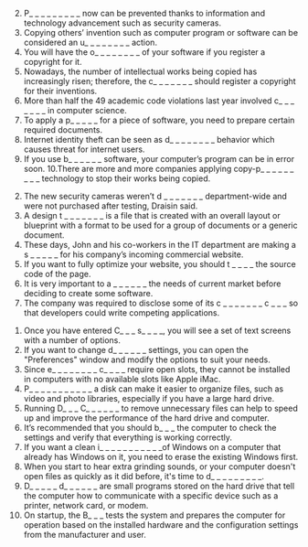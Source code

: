 <!-- vocabulary -->
<!-- unit 1 -->
2. P_ _ _ _ _ _ _ _ _ now can be prevented thanks to information and technology advancement such as security cameras.
3. Copying others’ invention such as computer program or software can be considered an u_ _ _ _ _ _ _ _ action.
4. You will have the o_ _ _ _ _ _ _ _ of your software if you register a copyright for it.
5. Nowadays, the number of intellectual works being copied has increasingly risen; therefore, the c_ _ _ _ _ _ _ should register a copyright for their inventions.
6. More than half the 49 academic code violations last year involved c_ _ _ _ _ _ _ in computer science.
7. To apply a p_ _ _ _ _ for a piece of software, you need to prepare certain required documents.
8. Internet identity theft can be seen as d_ _ _ _ _ _ _ _ behavior which causes threat for internet users.
9. If you use b_ _ _ _ _ _ software, your computer’s program can be in error soon.
10.There are more and more companies applying copy-p_ _ _ _ _ _ _ _ _ technology to stop their works being copied.

<!-- unit 2 -->
2. The new security cameras weren’t d _ _ _ _ _ _ _ department-wide and were not purchased after testing, Draisin said. 
4. A design t _ _ _ _ _ _ _ is a file that is created with an overall layout or blueprint with a format to be used for a group of documents or a generic document. 
7. These days, John and his co-workers in the IT department are making a s _ _ _ _ _ for his company’s incoming commercial website. 
8. If you want to fully optimize your website, you should t _ _ _ _ the source code of the page. 
9. It is very important to a _ _ _ _ _ _ the needs of current market before deciding to create some software. 
10. The company was required to disclose some of its c _ _ _ _ _ _ _ c _ _ _ so that developers could write competing applications. 

<!-- unit 3 -->
1. Once you have entered C_ _ _ s_ _ _ _, you will see a set of text screens with a number of options.
2. If you want to change d_ _ _ _ _ _ settings, you can open the "Preferences" window and modify the options to suit your needs.
3. Since e_ _ _ _ _ _ _ _ c_ _ _ _ require open slots, they cannot be installed in computers with no available slots like Apple iMac.
4. P_ _ _ _ _ _ _ _ _ _ _ a disk can make it easier to organize files, such as video and photo libraries, especially if you have a large hard drive.
5. Running D_ _ _ C_ _ _ _ _ _ to remove unnecessary files can help to speed up and improve the performance of the hard drive and computer.
6. It’s recommended that you should b_ _ _ the computer to check the settings and verify that everything is working correctly.
7. If you want a clean i_ _ _ _ _ _ _ _ _ _ _of Windows on a computer that already has Windows on it, you need to erase the existing Windows first.
8. When you start to hear extra grinding sounds, or your computer doesn't open files as quickly as it did before, it's time to d_ _ _ _ _ _ _ _ _.
9. D_ _ _ _ _ d_ _ _ _ _ _ are small programs stored on the hard drive that tell the computer how to communicate with a specific device such as a printer, network card, or modem.
10. On startup, the B_ _ _ tests the system and prepares the computer for operation based on the installed hardware and the configuration settings from the manufacturer and user.

